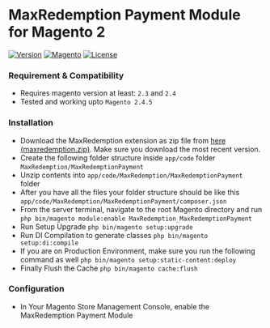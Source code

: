 # MaxRedemption Payment Module for Magento 2

[![Version](https://img.shields.io/github/release/ynloultratech/maxredemption-magento.svg)](https://github.com/ynloultratech/maxredemption-magento)
[![Magento](https://img.shields.io/badge/Magento-2.1+-blue.svg)](http://magento.com)
[![License](https://img.shields.io/github/license/ynloultratech/maxredemption-magento.svg)](https://github.com/ynloultratech/maxredemption-magento/blob/master/LICENSE)

### Requirement & Compatibility
- Requires magento version at least: `2.3` and `2.4`
- Tested and working upto `Magento 2.4.5`

### Installation
- Download the MaxRedemption extension as zip file from [here (maxredemption.zip)](https://github.com/ynloultratech/maxredemption-magento/releases/latest). Make sure you download the most recent version.
- Create the following folder structure inside `app/code` folder `MaxRedemption/MaxRedemptionPayment`
- Unzip contents into `app/code/MaxRedemption/MaxRedemptionPayment` folder
- After you have all the files your folder structure should be like this `app/code/MaxRedemption/MaxRedemptionPayment/composer.json`
- From the server terminal, navigate to the root Magento directory and run  `php bin/magento module:enable MaxRedemption_MaxRedemptionPayment`
- Run Setup Upgrade
  `php bin/magento setup:upgrade`
- Run DI Compilation to generate classes
  `php bin/magento setup:di:compile`
- If you are on Production Environment, make sure you run the following command as well
  `php bin/magento setup:static-content:deploy`
- Finally Flush the Cache
  `php bin/magento cache:flush`

### Configuration
- In Your Magento Store Management Console, enable the MaxRedemption Payment Module
